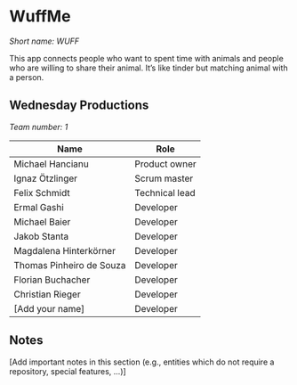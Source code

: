 # WuffMe

*Short name: WUFF*

This app connects people who want to spent time with animals and people who are willing to share 
their animal. It’s like tinder but matching animal with a person.


## Wednesday Productions

*Team number: 1*

| Name            | Role           |
| --------------- | -------------- |
|  	Michael Hancianu | Product owner  |
|  	Ignaz Ötzlinger | Scrum master   |
|  	Felix Schmidt | Technical lead |
| Ermal Gashi | Developer      |
| Michael Baier | Developer      |
| Jakob Stanta | Developer      |
| Magdalena Hinterkörner | Developer      |
| Thomas Pinheiro de Souza | Developer      |
| Florian Buchacher | Developer      |
| Christian Rieger | Developer      |
| [Add your name] | Developer      |


## Notes

[Add important notes in this section (e.g., entities which do not require a repository, 
special features, ...)]
